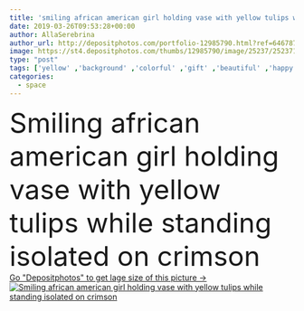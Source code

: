 ```yaml
---
title: 'smiling african american girl holding vase with yellow tulips while standing isolated on crimson'
date: 2019-03-26T09:53:28+00:00
author: AllaSerebrina
author_url: http://depositphotos.com/portfolio-12985790.html?ref=64678756
image: https://st4.depositphotos.com/thumbs/12985790/image/25237/252371930/api_thumb_450.jpg?forcejpeg=true
type: "post"
tags: ['yellow' ,'background' ,'colorful' ,'gift' ,'beautiful' ,'happy' ,'present' ,'bright' ,'holding' ,'girl' ,'smiling' ,'cheerful' ,'smile' ,'orange' ,'plants' ,'blooming' ,'flora' ,'floral' ,'flowers' ,'brunette' ,'bouquet' ,'emotion' ,'woman' ,'emotional' ,'hairstyle' ,'curly' ,'vase' ,'attractive' ,'casual' ,'standing' ,'curls' ,'jacket' ,'tulips' ,'copy space' ,'one person' ,'Studio Shot' ,'young adult' ,'black woman' ,'african american' ,'on pink' ,'isolated on crimson' ]
categories: 
  - space
---
```

<div aling="center">
            <font size="60"> Smiling african american girl holding vase with yellow tulips while standing isolated on crimson</font>   
</div>
<div>
    <a href='https://depositphotos.com/252371930/stock-photo-smiling-african-american-girl-holding.html?ref=64678756' target=_blank > Go "Depositphotos" to get lage size of this picture ->
        <img href='https://depositphotos.com/252371930/stock-photo-smiling-african-american-girl-holding.html?ref=64678756' src='https://st4.depositphotos.com/12985790/25237/i/950/depositphotos_252371930-stock-photo-smiling-african-american-girl-holding.jpg?forcejpeg=true' alt='Smiling african american girl holding vase with yellow tulips while standing isolated on crimson' >
    </a>
</div>
